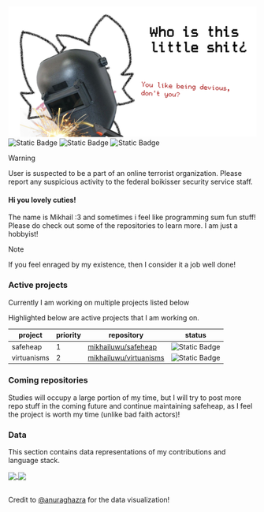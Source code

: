 ![who is this shit](me.png)
![Static Badge](https://img.shields.io/badge/mental_evaluation-highly_schizophrenic-red)
![Static Badge](https://img.shields.io/badge/slightly_unhinged-red)
![Static Badge](https://img.shields.io/badge/might_be_put_in_a_rubber_room-red)

> [!WARNING]
> User is suspected to be a part of an online terrorist organization. Please report any suspicious activity to the federal boikisser security service staff.

#### Hi you lovely cuties!
The name is Mikhail :3 and sometimes i feel like programming sum fun stuff! Please do check out some of the repositories to learn more. I am just a hobbyist!

> [!NOTE]
> If you feel enraged by my existence, then I consider it a job well done!

### Active projects
Currently I am working on multiple projects listed below

Highlighted below are active projects that I am working on.

| **project** | **priority** | **repository**                                                       | **status**                                                    |
|-------------|--------------|----------------------------------------------------------------------|---------------------------------------------------------------|
| safeheap    | 1            | [mikhailuwu/safeheap](https://github.com/mikhailuwu/safeheap)        | ![Static Badge](https://img.shields.io/badge/Not--ready-red)  |
| virtuanisms | 2            | [mikhailuwu/virtuanisms](https://github.com/mikhailuwu/virtuanisms)  | ![Static Badge](https://img.shields.io/badge/Not--ready-red)  |

### Coming repositories
Studies will occupy a large portion of my time, but I will try to post more repo stuff in the coming future and continue maintaining safeheap, as I feel the project is worth my time (unlike bad faith actors)!

### Data
This section contains data representations of my contributions and language stack.

 <a href="https://github.com/anuraghazra/github-readme-stats">
  <img height=200 align="center" src="https://github-readme-stats.vercel.app/api?username=mikhailuwu&theme=github_dark" />
</a>
<a href="https://github.com/anuraghazra/convoychat">
  <img height=200 align="center" src="https://github-readme-stats.vercel.app/api/top-langs?username=mikhailuwu&layout=compact&langs_count=8&card_width=320&theme=github_dark" />
</a>

<br>Credit to [@anuraghazra](https://github.com/anuraghazra/github-readme-stats) for the data visualization!
